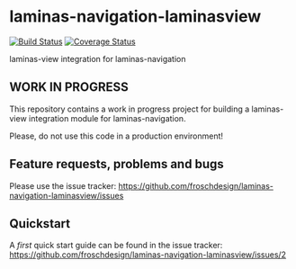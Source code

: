 # laminas-navigation-laminasview

[![Build Status](https://secure.travis-ci.org/froschdesign/laminas-navigation-laminasview.svg?branch=master)](https://secure.travis-ci.org/froschdesign/laminas-navigation-laminasview)
[![Coverage Status](https://coveralls.io/repos/froschdesign/laminas-navigation-laminasview/badge.svg?branch=master)](https://coveralls.io/r/froschdesign/laminas-navigation-laminasview?branch=master)

laminas-view integration for laminas-navigation

## WORK IN PROGRESS

This repository contains a work in progress project for building a laminas-view integration module for laminas-navigation.

Please, do not use this code in a production environment!

## Feature requests, problems and bugs

Please use the issue tracker: https://github.com/froschdesign/laminas-navigation-laminasview/issues

## Quickstart

A _first_ quick start guide can be found in the issue tracker: https://github.com/froschdesign/laminas-navigation-laminasview/issues/2
